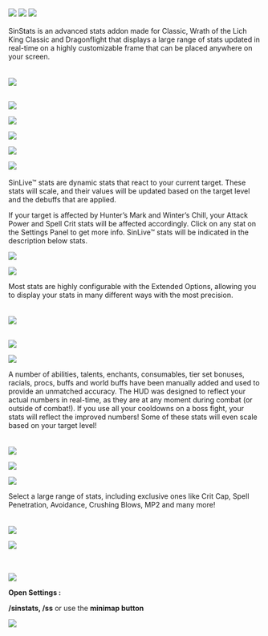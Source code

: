 <br />

![](https://img.shields.io/badge/Supports-Dragonflight-orange?style=flat&logo=battledotnet&logoColor=orange) 
![](https://img.shields.io/badge/Supports-Wrath-blue?style=flat&logo=battledotnet&logoColor=blue)  ![](https://img.shields.io/badge/Supports-Classic-blueviolet?style=flat&logo=battledotnet&logoColor=blueviolet) 
<br />
<br />
SinStats is an advanced stats addon made for Classic, Wrath of the Lich King Classic and Dragonflight that displays a large range of stats updated in real-time on a highly customizable frame that can be placed anywhere on your screen.  
<br />
<br />
![](https://i.imgur.com/lAVoHGa.png)
<br />
<br />

![](https://i.imgur.com/nTGv7Bj.png)

 

![](https://i.imgur.com/MvFzzuI.png)

![](https://i.imgur.com/SNJSAqU.png)


![](https://i.imgur.com/lAVoHGa.png)
<br />

![](https://i.imgur.com/7ppsr5j.png)
<br /><br />
SinLive™ stats are dynamic stats that react to your current target. These stats will scale, and their values will be updated based on the target level and the debuffs that are applied.

If your target is affected by Hunter’s Mark and Winter’s Chill, your Attack Power and Spell Crit stats will be affected accordingly. Click on any stat on the Settings Panel to get more info. SinLive™ stats will be indicated in the description below stats.

![](https://i.imgur.com/lAVoHGa.png)
<br />

![](https://i.imgur.com/dOzQ0Jz.png)

Most stats are highly configurable with the Extended Options, allowing you to display your stats in many different ways with the most precision.
<br /><br /><br />
![](https://i.imgur.com/wp1MlaA.png)
<br /><br />

![](https://i.imgur.com/lAVoHGa.png)

![](https://i.imgur.com/h1Avher.png)

A number of abilities, talents, enchants, consumables, tier set bonuses, racials, procs, buffs and world buffs have been manually added and used to provide an unmatched accuracy. The HUD was designed to reflect your actual numbers in real-time, as they are at any moment during combat (or outside of combat!). If you use all your cooldowns on a boss fight, your stats will reflect the improved numbers! Some of these stats will even scale based on your target level!
<br /><br /><br />
![](https://i.imgur.com/Xizkcww.png)

![](https://i.imgur.com/lAVoHGa.png)
<br />


![](https://i.imgur.com/amgPWuK.png)

Select a large range of stats, including exclusive ones like Crit Cap, Spell Penetration, Avoidance, Crushing Blows, MP2 and many more!
<br /><br /><br />
![](https://i.imgur.com/6QSBkow.jpg)

![](https://i.imgur.com/lAVoHGa.png)
<br /><br /><br />

![](https://i.imgur.com/0O2JdDj.png)

**Open Settings :**

**/sinstats, /ss** or use the **minimap button**

![](https://i.imgur.com/469sXe7.png)

<br />
